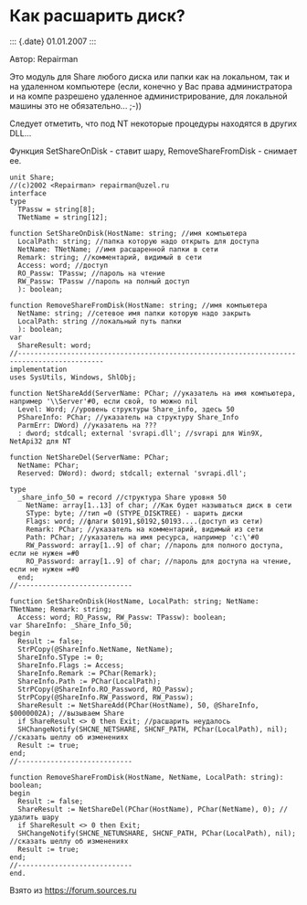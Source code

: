 Как расшарить диск?
===================

::: {.date}
01.01.2007
:::

Автор: Repairman

Это модуль для Share любого диска или папки как на локальном, так и на
удаленном компьютере (если, конечно у Вас права администратора и на
компе разрешено удаленное администрирование, для локальной машины это не
обязательно\... ;-))

Следует отметить, что под NT некоторые процедуры находятся в других
DLL\...

Функция SetShareOnDisk - ставит шару, RemoveShareFromDisk - снимает ее.

    unit Share;
    //(c)2002 <Repairman> repairman@uzel.ru
    interface
    type
      TPassw = string[8];
      TNetName = string[12];
     
    function SetShareOnDisk(HostName: string; //имя компьютера
      LocalPath: string; //папка которую надо открыть для доступа
      NetName: TNetName; //имя расшаренной папки в сети
      Remark: string; //комментарий, видимый в сети
      Access: word; //доступ
      RO_Passw: TPassw; //пароль на чтение
      RW_Passw: TPassw //пароль на полный доступ
      ): boolean;
     
    function RemoveShareFromDisk(HostName: string; //имя компьютера
      NetName: string; //сетевое имя папки которую надо закрыть
      LocalPath: string //локальный путь папки
      ): boolean;
    var
      ShareResult: word;
    //-------------------------------------------------------------------------------------------
    implementation
    uses SysUtils, Windows, ShlObj;
     
    function NetShareAdd(ServerName: PChar; //указатель на имя компьютера, например '\\Server'#0, если свой, то можно nil
      Level: Word; //уровень структуры Share_info, здесь 50
      PShareInfo: PChar; //указатель на структуру Share_Info
      ParmErr: DWord) //указатель на ???
      : dword; stdcall; external 'svrapi.dll'; //svrapi для Win9X, NetApi32 для NT
     
    function NetShareDel(ServerName: PChar;
      NetName: PChar;
      Reserved: DWord): dword; stdcall; external 'svrapi.dll';
     
    type
      _share_info_50 = record //структура Share уровня 50
        NetName: array[1..13] of char; //Как будет называться диск в сети
        SType: byte; //тип =0 (STYPE_DISKTREE) - шарить диски
        Flags: word; //флаги $0191,$0192,$0193....(доступ из сети)
        Remark: PChar; //указатель на комментарий, видимый из сети
        Path: PChar; //указатель на имя ресурса, например 'c:\'#0
        RW_Password: array[1..9] of char; //пароль для полного доступа, если не нужен =#0
        RO_Password: array[1..9] of char; //пароль для доступа на чтение, если не нужен =#0
      end;
    //----------------------------
     
    function SetShareOnDisk(HostName, LocalPath: string; NetName: TNetName; Remark: string;
      Access: word; RO_Passw, RW_Passw: TPassw): boolean;
    var ShareInfo: _Share_Info_50;
    begin
      Result := false;
      StrPCopy(@ShareInfo.NetName, NetName);
      ShareInfo.SType := 0;
      ShareInfo.Flags := Access;
      ShareInfo.Remark := PChar(Remark);
      ShareInfo.Path := PChar(LocalPath);
      StrPCopy(@ShareInfo.RO_Password, RO_Passw);
      StrPCopy(@ShareInfo.RW_Password, RW_Passw);
      ShareResult := NetShareAdd(PChar(HostName), 50, @ShareInfo, $0000002A); //вызываем Share
      if ShareResult <> 0 then Exit; //расшарить неудалось
      SHChangeNotify(SHCNE_NETSHARE, SHCNF_PATH, PChar(LocalPath), nil); //сказать шеллу об изменениях
      Result := true;
    end;
    //----------------------------
     
    function RemoveShareFromDisk(HostName, NetName, LocalPath: string): boolean;
    begin
      Result := false;
      ShareResult := NetShareDel(PChar(HostName), PChar(NetName), 0); //удалить шару
      if ShareResult <> 0 then Exit;
      SHChangeNotify(SHCNE_NETUNSHARE, SHCNF_PATH, PChar(LocalPath), nil); //сказать шеллу об изменениях
      Result := true;
    end;
    //----------------------------
    end.

Взято из <https://forum.sources.ru>

